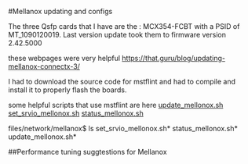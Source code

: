 #Mellanox updating and configs

The three Qsfp cards that I have are the :
MCX354-FCBT with a PSID of MT_1090120019.  Last version update took them to firmware version 2.42.5000

these webpages were very helpful
https://that.guru/blog/updating-mellanox-connectx-3/

I had to download the source code for mstflint and had to compile and install it to properly flash the boards.


some helpful scripts that use mstflint are here
[update_mellonox.sh](files/network/mellanox/update_mellonox.sh)
[set_srvio_mellonox.sh](files/network/mellanox/set_srvio_mellonox.sh)
[status_mellonox.sh](files/network/mellanox/status_mellonox.sh)

files/network/mellanox$ ls
set_srvio_mellonox.sh* status_mellonox.sh*    update_mellonox.sh*


##Performance tuning suggtestions for Mellanox
